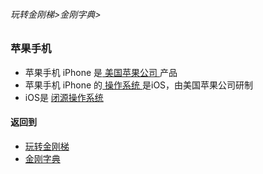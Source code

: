 ###### 玩转金刚梯>金刚字典>
### 苹果手机
- 苹果手机 iPhone 是[ 美国苹果公司 ](https://zh.m.wikipedia.org/zh-cn/%E8%98%8B%E6%9E%9C%E5%85%AC%E5%8F%B8)产品
- 苹果手机 iPhone 的[ 操作系统 ](https://github.com/a2zitpro/web/blob/master/LadderFree/kkDictionary/OS.md)是iOS，由美国苹果公司研制
- iOS是 [ 闭源操作系统 ](https://github.com/a2zitpro/web/blob/master/LadderFree/kkDictionary/OS_ClosedSourceOS.md)

#### 返回到
- [玩转金刚梯](https://github.com/a2zitpro/web/blob/master/LadderFree/A.md)
- [金刚字典](https://github.com/a2zitpro/web/blob/master/LadderFree/kkDictionary/KKDictionary.md)



